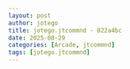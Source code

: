 ```yaml
---
layout: post
author: jotego
title: jotego.jtcommnd - 022a4bc
date: 2025-08-29
categories: [Arcade, jtcommnd]
tags: [jotego.jtcommnd]
---
```


